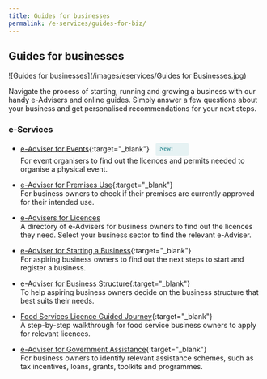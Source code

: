 ```yaml
---
title: Guides for businesses
permalink: /e-services/guides-for-biz/
---
```


## Guides for businesses

![Guides for businesses](/images/eservices/Guides for Businesses.jpg)

Navigate the process of starting, running and growing a business with our handy e-Advisers and online guides. Simply answer a few questions about your business and get personalised recommendations for your next steps.

### e-Services
- [e-Adviser for Events](https://eadviser.gobusiness.gov.sg/events?src=eservices_guidesforbiz){:target="_blank"} <span style="background: #E6F2F3;
      border-radius: 3px;
      width: 49px;
      height: 22px;
      padding: 2px 8px;
      font-family: hknova-regular;
      font-size: 12px;
      line-height: 18px;
      color: #02737D;
      display: inline-block;
      vertical-align: middle;
      margin-left: 8px;">
  New!
  </span>
  <br>For event organisers to find out the licences and permits needed to organise a physical event.
- [e-Adviser for Premises Use](https://eadviser.gobusiness.gov.sg/premisesusecheck?src=eservices_guidesforbiz){:target="_blank"}
  <br>For business owners to check if their premises are currently approved for their intended use.
- [e-Advisers for Licences](/licences/find-licence-by-sector/)
  <br>A directory of e-Advisers for business owners to find out the licences they need. Select your business sector to find the relevant e-Adviser.
- [e-Adviser for Starting a Business](https://eadviser.gobusiness.gov.sg/startabusiness?src=eservices_guidesforbiz){:target="_blank"}
  <br>For aspiring business owners to find out the next steps to start and register a business.

- [e-Adviser for Business Structure](https://eadviser.gobusiness.gov.sg/businessstructure?src=eservices_guidesforbiz){:target="_blank"}
  <br>To help aspiring business owners decide on the business structure that best suits their needs.

- [Food Services Licence Guided Journey](https://foodservices.gobusiness.gov.sg/licences/foodservices?src=eservices_guidesforbiz){:target="_blank"}
  <br>A step-by-step walkthrough for food service business owners to apply for relevant licences.

- [e-Adviser for Government Assistance](https://gaeadviser.gobusiness.gov.sg/?src=eservices_guidesforbiz){:target="_blank"}
  <br>For business owners to identify relevant assistance schemes, such as tax incentives, loans, grants, toolkits and programmes.
